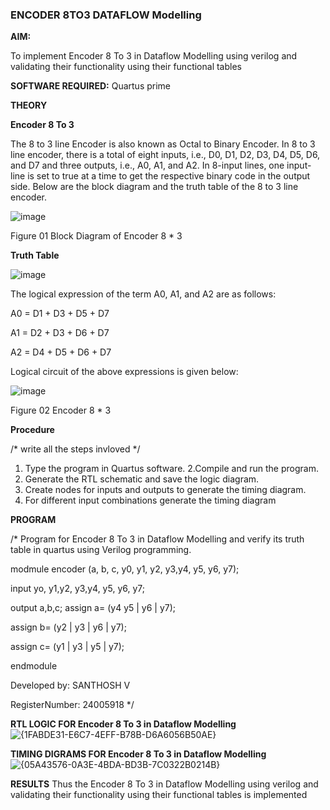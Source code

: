 ### ENCODER 8TO3 DATAFLOW Modelling

**AIM:**

To implement  Encoder 8 To 3 in Dataflow Modelling using verilog and validating their functionality using their functional tables

**SOFTWARE REQUIRED:** Quartus prime

**THEORY**

**Encoder 8 To 3**

The 8 to 3 line Encoder is also known as Octal to Binary Encoder. In 8 to 3 line encoder, there is a total of eight inputs, i.e., D0, D1, D2, D3, D4, D5, D6, and D7 and three outputs, i.e., A0, A1, and A2. In 8-input lines, one input-line is set to true at a time to get the respective binary code in the output side. Below are the block diagram and the truth table of the 8 to 3 line encoder.

![image](https://github.com/naavaneetha/ENCODER8TO3DATAFLOW/assets/154305477/0bc242c1-eb9e-4c47-afe5-30428470efc3)

Figure 01  Block Diagram of Encoder 8 * 3

**Truth Table**

![image](https://github.com/naavaneetha/ENCODER8TO3DATAFLOW/assets/154305477/35496b14-ae6e-4cd1-9abd-d6736b576575)

The logical expression of the term A0, A1, and A2 are as follows:

A0 = D1 + D3 + D5 + D7

A1 = D2 + D3 + D6 + D7

A2 = D4 + D5 + D6 + D7

Logical circuit of the above expressions is given below:

![image](https://github.com/naavaneetha/ENCODER8TO3DATAFLOW/assets/154305477/95acaee6-c873-4c75-89eb-ef09fb158053)

Figure 02  Encoder 8 * 3

**Procedure**

/* write all the steps invloved */
1. Type the program in Quartus software.
2.Compile and run the program.
3. Generate the RTL schematic and save the logic diagram.
4. Create nodes for inputs and outputs to generate the timing diagram.
5. For different input combinations generate the timing diagram

**PROGRAM**

/* Program for Encoder 8 To 3 in Dataflow Modelling and verify its truth table in quartus using Verilog programming. 

modmule encoder (a, b, c, y0, y1, y2, y3,y4, y5, y6, y7);

input yo, y1,y2, y3,y4, y5, y6, y7;

output a,b,c;
assign a= (y4 y5 | y6 | y7);

assign b= (y2 | y3 | y6 | y7);

assign c= (y1 | y3 | y5 | y7);

endmodule

Developed by: SANTHOSH V

RegisterNumber: 24005918
*/

**RTL LOGIC FOR Encoder 8 To 3 in Dataflow Modelling**
![{1FABDE31-E6C7-4EFF-B78B-D6A6056B50AE}](https://github.com/user-attachments/assets/7f6b9520-dceb-45e7-b967-bf97e9931b77)

**TIMING DIGRAMS FOR Encoder 8 To 3 in Dataflow Modelling**
![{05A43576-0A3E-4BDA-BD3B-7C0322B0214B}](https://github.com/user-attachments/assets/6c81ff5d-c68a-4f20-80c4-3e9cd6afe4ce)

**RESULTS**
  Thus the Encoder 8 To 3 in Dataflow Modelling using verilog and validating their functionality using their functional tables is implemented



